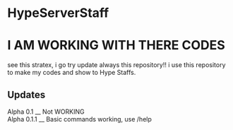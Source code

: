 # HypeServerStaff

<h1>I AM WORKING WITH THERE CODES</h1/

see this stratex, i go try update always this repository!!
i use this repository to make my codes and show to 
Hype Staffs.

<h2>Updates</h2/

Alpha 0.1 __ Not WORKING <br>
Alpha 0.1.1 __ Basic commands working, use /help



